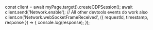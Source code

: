 const client = await myPage.target().createCDPSession();
await client.send('Network.enable');
// All other devtools events do work also
client.on('Network.webSocketFrameReceived', ({ requestId, timestamp, response }) => {
  console.log(response);
});
